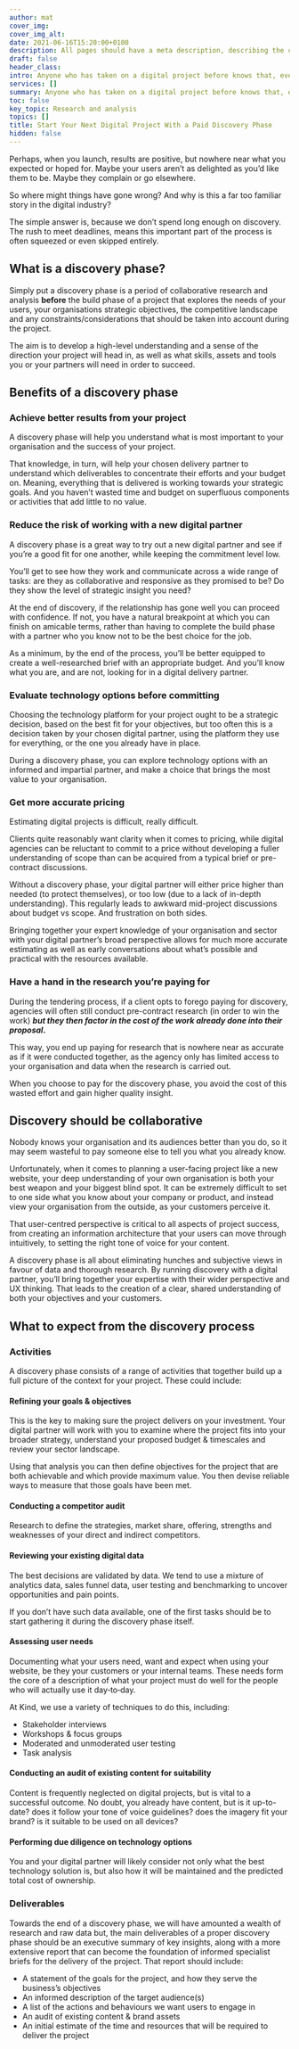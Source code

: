 ```yaml
---
author: mat
cover_img: 
cover_img_alt:
date: 2021-06-16T15:20:00+0100
description: All pages should have a meta description, describing the content of the page
draft: false
header_class: 
intro: Anyone who has taken on a digital project before knows that, even with the best intentions, things can often go awry. Initial excitement slowly fades during the project and the final result can be underwhelming. Wires got crossed somewhere and the final delivery is not quote what you imagined.
services: []
summary: Anyone who has taken on a digital project before knows that, even with the best intentions, things can often go awry. What you're missing is a discovery…
toc: false
key_topic: Research and analysis
topics: []
title: Start Your Next Digital Project With a Paid Discovery Phase
hidden: false
---
```


<p>Perhaps, when you launch, results are positive, but nowhere near what you expected or hoped for. Maybe your users aren’t as delighted as you’d like them to be. Maybe they complain or go elsewhere.</p>
<p>So where might things have gone wrong? And why is this a far too familiar story in the digital industry?</p>
<p>The simple answer is, because we don’t spend long enough on discovery. The rush to meet deadlines, means this important part of the process is often squeezed or even skipped entirely.</p>
<h2>What is a discovery phase?</h2>
<p>Simply put a discovery phase is a period of collaborative research and analysis <strong>before</strong> the build phase of a project that explores the needs of your users, your organisations strategic objectives, the competitive landscape and any constraints/​considerations that should be taken into account during the project.</p>
<p>The aim is to develop a high-level understanding and a sense of the direction your project will head in, as well as what skills, assets and tools you or your partners will need in order to succeed.</p>
<h2>Benefits of a discovery phase</h2>
<h3>Achieve better results from your project</h3>
<p>A discovery phase will help you understand what is most important to your organisation and the success of your project.</p>
<p>That knowledge, in turn, will help your chosen delivery partner to understand which deliverables to concentrate their efforts and your budget on. Meaning, everything that is delivered is working towards your strategic goals. And you haven’t wasted time and budget on superfluous components or activities that add little to no value.</p>
<h3>Reduce the risk of working with a new digital partner</h3>
<p>A discovery phase is a great way to try out a new digital partner and see if you’re a good fit for one another, while keeping the commitment level low.</p>
<p>You’ll get to see how they work and communicate across a wide range of tasks: are they as collaborative and responsive as they promised to be? Do they show the level of strategic insight you need?</p>
<p>At the end of discovery, if the relationship has gone well you can proceed with confidence. If not, you have a natural breakpoint at which you can finish on amicable terms, rather than having to complete the build phase with a partner who you know not to be the best choice for the job.</p>
<p>As a minimum, by the end of the process, you’ll be better equipped to create a well-researched brief with an appropriate budget. And you’ll know what you are, and are not, looking for in a digital delivery partner.</p>
<h3>Evaluate technology options before committing</h3>
<p>Choosing the technology platform for your project ought to be a strategic decision, based on the best fit for your objectives, but too often this is a decision taken by your chosen digital partner, using the platform they use for everything, or the one you already have in place.</p>
<p>During a discovery phase, you can explore technology options with an informed and impartial partner, and make a choice that brings the most value to your organisation.</p>
<h3>Get more accurate pricing</h3>
<p>Estimating digital projects is difficult, really difficult.</p>
<p>Clients quite reasonably want clarity when it comes to pricing, while digital agencies can be reluctant to commit to a price without developing a fuller understanding of scope than can be acquired from a typical brief or pre-contract discussions.</p>
<p>Without a discovery phase, your digital partner will either price higher than needed (to protect themselves), or too low (due to a lack of in-depth understanding). This regularly leads to awkward mid-project discussions about budget vs scope. And frustration on both sides.</p>
<p>Bringing together your expert knowledge of your organisation and sector with your digital partner’s broad perspective allows for much more accurate estimating as well as early conversations about what’s possible and practical with the resources available.</p>
<h3>Have a hand in the research you’re paying for</h3>
<p>During the tendering process, if a client opts to forego paying for discovery, agencies will often still conduct pre-contract research (in order to win the work) <strong><em>but they then factor in the cost of the work already done into their proposal</em>.</strong></p>
<p>This way, you end up paying for research that is nowhere near as accurate as if it were conducted together, as the agency only has limited access to your organisation and data when the research is carried out.</p>
<p>When you choose to pay for the discovery phase, you avoid the cost of this wasted effort and gain higher quality insight.</p>
<h2>Discovery should be collaborative</h2>
<p>Nobody knows your organisation and its audiences better than you do, so it may seem wasteful to pay someone else to tell you what you already know.</p>
<p>Unfortunately, when it comes to planning a user-facing project like a new website, your deep understanding of your own organisation is both your best weapon and your biggest blind spot. It can be extremely difficult to set to one side what you know about your company or product, and instead view your organisation from the outside, as your customers perceive it.</p>
<p>That user-centred perspective is critical to all aspects of project success, from creating an information architecture that your users can move through intuitively, to setting the right tone of voice for your content.</p>
<p>A discovery phase is all about eliminating hunches and subjective views in favour of data and thorough research. By running discovery with a digital partner, you’ll bring together your expertise with their wider perspective and UX thinking. That leads to the creation of a clear, shared understanding of both your objectives and your customers.</p>
<h2>What to expect from the discovery process</h2>
<h3>Activities</h3>
<p>A discovery phase consists of a range of activities that together build up a full picture of the context for your project. These could include:</p>
<h4>Refining your goals <span class="amp">&amp;</span> objectives</h4>
<p>This is the key to making sure the project delivers on your investment. Your digital partner will work with you to examine where the project fits into your broader strategy, understand your proposed budget <span class="amp">&amp;</span> timescales and review your sector landscape.</p>
<p>Using that analysis you can then define objectives for the project that are both achievable and which provide maximum value. You then devise reliable ways to measure that those goals have been met.</p>
<h4>Conducting a competitor audit</h4>
<p>Research to define the strategies, market share, offering, strengths and weaknesses of your direct and indirect competitors.</p>
<h4>Reviewing your existing digital data</h4>
<p>The best decisions are validated by data. We tend to use a mixture of analytics data, sales funnel data, user testing and benchmarking to uncover opportunities and pain points.</p>
<p>If you don’t have such data available, one of the first tasks should be to start gathering it during the discovery phase itself.</p>
<h4>Assessing user needs</h4>
<p>Documenting what your users need, want and expect when using your website, be they your customers or your internal teams. These needs form the core of a description of what your project must do well for the people who will actually use it day‑to‑day.</p>
<p>At Kind, we use a variety of techniques to do this, including:</p>
<ul><li>Stakeholder interviews</li>
<li>Workshops <span class="amp">&amp;</span> focus groups</li>
<li>Moderated and unmoderated user testing</li>
<li>Task analysis</li>
</ul><h4>Conducting an audit of existing content for suitability</h4>
<p>Content is frequently neglected on digital projects, but is vital to a successful outcome. No doubt, you already have content, but is it up-to-date? does it follow your tone of voice guidelines? does the imagery fit your brand? is it suitable to be used on all devices?</p>
<h4>Performing due diligence on technology options</h4>
<p>You and your digital partner will likely consider not only what the best technology solution is, but also how it will be maintained and the predicted total cost of ownership.</p>
<h3>Deliverables</h3>
<p>Towards the end of a discovery phase, we will have amounted a wealth of research and raw data but, the main deliverables of a proper discovery phase should be an executive summary of key insights, along with a more extensive report that can become the foundation of informed specialist briefs for the delivery of the project. That report should include:</p>
<ul><li>A statement of the goals for the project, and how they serve the business’s objectives</li>
<li>An informed description of the target audience(s)</li>
<li>A list of the actions and behaviours we want users to engage in</li>
<li>An audit of existing content <span class="amp">&amp;</span> brand assets</li>
<li>An initial estimate of the time and resources that will be required to deliver the project</li></ul>
